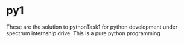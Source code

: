 # py1
These are the solution to pythonTask1 for python development under spectrum internship drive.
This is a pure python programming

